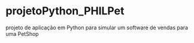 # projetoPython_PHILPet
projeto de aplicação em Python para simular um software de vendas para uma PetShop
